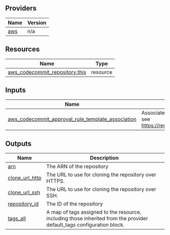 <!-- BEGIN_TF_DOCS -->


## Providers

| Name | Version |
|------|---------|
| <a name="provider_aws"></a> [aws](#provider\_aws) | n/a |

## Resources

| Name | Type |
|------|------|
| [aws_codecommit_repository.this](https://registry.terraform.io/providers/hashicorp/aws/latest/docs/resources/codecommit_repository) | resource |

## Inputs

| Name | Description | Type | Default | Required |
|------|-------------|------|---------|:--------:|
| <a name="input_aws_codecommit_approval_rule_template_association"></a> [aws\_codecommit\_approval\_rule\_template\_association](#input\_aws\_codecommit\_approval\_rule\_template\_association) | Associates a CodeCommit Approval Rule Template with a Repository. aws\_codecommit\_approval\_rule\_template\_association, see https://registry.terraform.io/providers/hashicorp/aws/latest/docs/resources/codecommit_approval_rule_template_association | `any` | `null` | no |

## Outputs

| Name | Description |
|------|-------------|
| <a name="output_arn"></a> [arn](#output\_arn) | The ARN of the repository |
| <a name="output_clone_url_http"></a> [clone\_url\_http](#output\_clone\_url\_http) | The URL to use for cloning the repository over HTTPS. |
| <a name="output_clone_url_ssh"></a> [clone\_url\_ssh](#output\_clone\_url\_ssh) | The URL to use for cloning the repository over SSH. |
| <a name="output_repository_id"></a> [repository\_id](#output\_repository\_id) | The ID of the repository |
| <a name="output_tags_all"></a> [tags\_all](#output\_tags\_all) | A map of tags assigned to the resource, including those inherited from the provider default\_tags configuration block. |
<!-- END_TF_DOCS -->